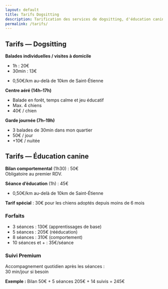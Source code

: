 ```yaml
---
layout: default
title: Tarifs Dogsitting
description: Tarification des services de dogsitting, d'éducation canine
permalink: /tarifs/
---
```


## Tarifs — Dogsitting

**Balades individuelles / visites à domicile**  
- 1h : 20€  
- 30min : 13€  
+ 0,50€/km au-delà de 10km de Saint-Étienne

**Centre aéré (14h–17h)**  
- Balade en forêt, temps calme et jeu éducatif  
- Max. 4 chiens  
- 40€ / chien

**Garde journée (7h–19h)**  
- 3 balades de 30min dans mon quartier  
- 50€ / jour  
- +10€ / nuitée


## Tarifs — Éducation canine

**Bilan comportemental** (1h30) : 50€  
Obligatoire au premier RDV.

**Séance d’éducation** (1h) : 45€  
+ 0,50€/km au-delà de 10km de Saint-Étienne

**Tarif spécial** : 30€ pour les chiens adoptés depuis moins de 6 mois

### Forfaits

- 3 séances : 130€ (apprentissages de base)  
- 5 séances : 205€ (rééducation)  
- 8 séances : 310€ (comportement)  
- 10 séances et + : 35€/séance

### Suivi Premium

Accompagnement quotidien après les séances :  
30 min/jour si besoin

**Exemple :** Bilan 50€ + 5 séances 205€ + 14 suivis = 245€
